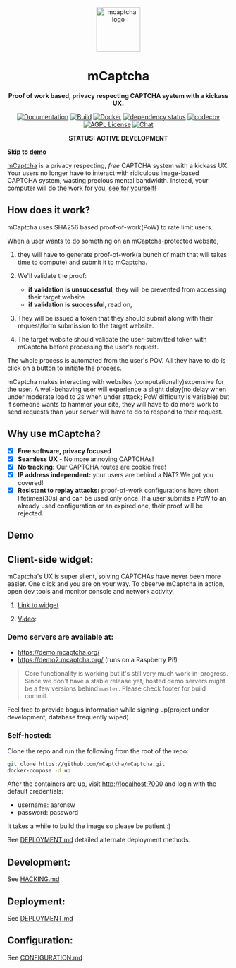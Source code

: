 <div align="center">
<img width="100px" alt="mcaptcha logo" src="./docs/res/icon-trans.png" />
  <h1>mCaptcha</h1>
  <p>
    <strong>
Proof of work based, privacy respecting CAPTCHA system with a kickass UX. 
</strong>
  </p>

[![Documentation](https://img.shields.io/badge/docs-master-blue?style=flat-square)](https://mcaptcha.github.io/mCaptcha/mCaptcha/)
[![Build](https://github.com/mCaptcha/mCaptcha/actions/workflows/linux.yml/badge.svg)](https://github.com/mCaptcha/mCaptcha/actions/workflows/linux.yml)
[![Docker](https://img.shields.io/docker/pulls/mcaptcha/mcaptcha)](https://hub.docker.com/r/mcaptcha/mcaptcha)
[![dependency status](https://deps.rs/repo/github/mCaptcha/mCaptcha/status.svg?style=flat-square)](https://deps.rs/repo/github/mCaptcha/mCaptcha)
[![codecov](https://codecov.io/gh/mCaptcha/mCaptcha/branch/master/graph/badge.svg?style=flat-square)](https://codecov.io/gh/mCaptcha/mCaptcha)
<br />
[![AGPL License](https://img.shields.io/badge/license-AGPL-blue.svg?style=flat-square)](http://www.gnu.org/licenses/agpl-3.0)
[![Chat](https://img.shields.io/badge/matrix-+mcaptcha:matrix.batsense.net-purple?style=flat-square)](https://matrix.to/#/+mcaptcha:matrix.batsense.net)

**STATUS: ACTIVE DEVELOPMENT**

</div>

</div>

**Skip to [demo](#demo)**

[mCaptcha](https://mcaptcha.org) is a privacy respecting, _free_ CAPTCHA
system with a kickass UX. Your users no longer have to interact with
ridiculous image-based CAPTCHA system, wasting precious mental
bandwidth. Instead, your computer will do the work for you, [see for
yourself!](https://demo.mcaptcha.org/widget/?sitekey=pHy0AktWyOKuxZDzFfoaewncWecCHo23)

## How does it work?

mCaptcha uses SHA256 based proof-of-work(PoW) to rate limit users.

When a user wants to do something on an mCaptcha-protected website,

1. they will have to generate proof-of-work(a bunch of math that will takes
   time to compute) and submit it to mCaptcha.

2. We'll validate the proof:

   - **if validation is unsuccessful**, they will be prevented from
     accessing their target website
   - **if validation is successful**, read on,

3. They will be issued a token that they should submit along
   with their request/form submission to the target website.

4. The target website should validate the user-submitted token with mCaptcha
   before processing the user's request.

The whole process is automated from the user's POV. All they have to do
is click on a button to initiate the process.

mCaptcha makes interacting with websites (computationally)expensive for
the user. A well-behaving user will experience a slight delay(no delay
when under moderate load to 2s when under attack; PoW difficulty is
variable) but if someone wants to hammer your site, they will have to do
more work to send requests than your server will have to do to respond
to their request.

## Why use mCaptcha?

- [x] **Free software, privacy focused**
- [x] **Seamless UX** - No more annoying CAPTCHAs!
- [x] **No tracking:** Our CAPTCHA routes are cookie free!
- [x] **IP address independent:** your users are behind a NAT? We got you covered!
- [x] **Resistant to replay attacks:** proof-of-work configurations have
      short lifetimes(30s) and can be used only once. If a user submits a
      PoW to an already used configuration or an expired one, their proof
      will be rejected.

## Demo

## Client-side widget:

mCaptcha's UX is super silent, solving CAPTCHAs have never been more
easier. One click and you are on your way.
To observe mCaptcha in action, open dev tools and
monitor console and network activity.

1. [Link to widget](https://demo.mcaptcha.org/widget/?sitekey=pHy0AktWyOKuxZDzFfoaewncWecCHo23)

2. [Video](https://github.com/mCaptcha/mCaptcha/blob/master/docs/res/widget-in-action.mp4?raw=true):

### Demo servers are available at:

- https://demo.mcaptcha.org/
- https://demo2.mcaptcha.org/ (runs on a Raspberry Pi!)

> Core functionality is working but it's still very much
> work-in-progress. Since we don't have a stable release yet, hosted
> demo servers might be a few versions behind `master`. Please check footer for
> build commit.

Feel free to provide bogus information while signing up(project under
development, database frequently wiped).

### Self-hosted:

Clone the repo and run the following from the root of the repo:

```bash
git clone https://github.com/mCaptcha/mCaptcha.git
docker-compose -d up
```

After the containers are up, visit [http://localhost:7000](http://localhost:7000) and login with the default credentials:

- username: aaronsw 
- password: password


It takes a while to build the image so please be patient :)

See [DEPLOYMENT.md](./docs/DEPLOYMENT.md) detailed alternate deployment
methods.

## Development:

See [HACKING.md](./docs/HACKING.md)

## Deployment:

See [DEPLOYMENT.md](./docs/DEPLOYMENT.md)

## Configuration:

See [CONFIGURATION.md](./docs/CONFIGURATION.md)
